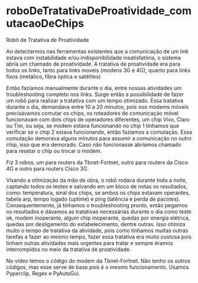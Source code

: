 # roboDeTratativaDeProatividade_comutacaoDeChips

Robô de Tratativa de Proatividade

Ao detectarmos nas ferramentas existentes que a comunicação de um link estava com instabilidade e/ou indisponibilidade insatisfatória, o sistema abria um chamado de proatividade.
A tratativa de proatividade era para todos os links, tanto para links moveis (modens 3G e 4G), quanto para links fixos (metálico, fibra óptica e satélites)

Então fazíamos manualmente durante o dia, entre nossas atividades um troubleshooting completo nos links.
Surge então a possibilidade de fazer um robô para realizar a tratativa com um tempo otimizado.  Essa tratativa durante o dia, demandava entre 10 a 20 minutos, pois nos modems móveis precisávamos comutar os chips, os roteadores de comunicação móvel funcionavam com dois chips de operadores diferentes, um chip Vivo, Claro ou Tim, ou seja, se modem estava funcionando no chip 1 tínhamos que verificar se o chip 2 estava funcionando, então fazíamos a comutação. Essa comutação demorava alguns minutos para assumir a comunicação no outro chip, isso que era demorado. Caso não funcionasse abríamos chamado para resetar o chip ou trocar o modem. 

Fiz 3 robos, um para routers da Tbnet-Fortnet, outro para routers da Cisco 4G e outro para routers Cisco 3G.

Visando a otimização da mão de obra, o robô rodava durante toda a noite, captando todos os testes e salvando em um bloco de notas os resultados, como:  temperatura, sinal dos chips, se ambos os chips estavam operantes, tabela arp, tempo logado (uptime) e ping (latência e perda de pacotes). Consequentemente, já tínhamos o troubleshooting pronto, então pegamos os resultados e dávamos as tratativas necessárias durante o dia como teste ok, modem inoperante, algum chip inoperante, quedas por energia elétrica, quedas por desligamento do estabelecimento, dentre outras. Isso otimiza muito o tempo de tratativa da atividade, pois como tínhamos muitas outras tarefas a fazer ao mesmo tempo, fazer essa tratativa era muito custosa pois tinham outras atividades mais urgentes para tratar e sempre éramos interrompidos no meio da tratativa de proatividade. 

No vídeo temos o código do modem da Tbnet-Fortnet. Não tenho os outros códigos, mas esse serve de base pois é o mesmo funcionamento. 
Usamos Pyperclip, Regex e PyAutoGui. 
